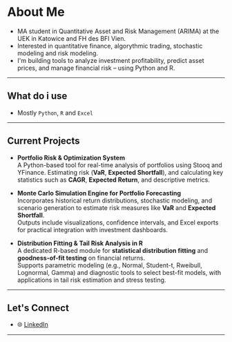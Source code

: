 # About Me

-  MA student in Quantitative Asset and Risk Management (ARIMA) at the UEK in Katowice and FH des BFI Vien.  
-  Interested in quantitative finance, algorythmic trading, stochastic modeling and risk modeling.  
-  I'm building tools to analyze investment profitability, predict asset prices, and manage financial risk – using Python and R.

---

## What do i use

- Mostly `Python`, `R` and `Excel`

---

## Current Projects

- **Portfolio Risk & Optimization System**  
 A Python-based tool for real-time analysis of portfolios using Stooq and YFinance.
 Estimating risk (**VaR**, **Expected Shortfall**), and calculating key statistics such as **CAGR**, **Expected Return**, and descriptive metrics.  

- **Monte Carlo Simulation Engine for Portfolio Forecasting**  
  Incorporates historical return distributions, stochastic modeling, and scenario generation to estimate risk measures like **VaR** and **Expected Shortfall**.  
  Outputs include visualizations, confidence intervals, and Excel exports for practical integration with investment dashboards.

- **Distribution Fitting & Tail Risk Analysis in R**  
  A dedicated R-based module for **statistical distribution fitting** and **goodness-of-fit testing** on financial returns.  
  Supports parametric modeling (e.g., Normal, Student-t, Rweibull, Lognormal, Gamma) and diagnostic tools to select best-fit models, with applications in tail risk estimation and 
  stress testing.

---

## Let's Connect

- 🌐 [LinkedIn](https://www.linkedin.com/in/milosz-lebecki)

---
